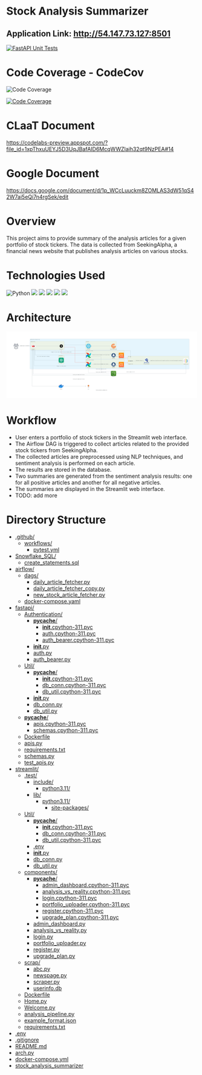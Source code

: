 # Stock Analysis Summarizer

## Application Link: http://54.147.73.127:8501

[![FastAPI Unit Tests](https://github.com/BigDataIA-Spring2023-Team-03/Stock_Analysis_Summarizer/actions/workflows/pytest.yml/badge.svg)](https://github.com/BigDataIA-Spring2023-Team-03/Stock_Analysis_Summarizer/actions/workflows/pytest.yml)

# Code Coverage - CodeCov
<img src="https://codecov.io/gh/BigDataIA-Spring2023-Team-03/Stock_Analysis_Summarizer/branch/main/graphs/sunburst.svg?token=NGU9K01WWF" alt="Code Coverage" width="200" height="200">

[![Code Coverage](https://codecov.io/gh/BigDataIA-Spring2023-Team-03/Stock_Analysis_Summarizer/branch/main/graph/badge.svg?token=NGU9K01WWF)](https://codecov.io/gh/BigDataIA-Spring2023-Team-03/Stock_Analysis_Summarizer)


# CLaaT Document
https://codelabs-preview.appspot.com/?file_id=1xpThxuUEYJ5D3UqJBafAID6McqWWZlaih32qt9NzPEA#14

# Google Document
https://docs.google.com/document/d/1p_WCcLuuckm8ZOMLAS3dW51qS42W7ai5eQi7n4rgSek/edit


# Overview

This project aims to provide summary of the analysis articles for a given portfolio of stock tickers. The data is collected from SeekingAlpha, a financial news website that publishes analysis articles on various stocks.

# Technologies Used
![Python](https://img.shields.io/badge/python-grey?style=for-the-badge&logo=python&logoColor=ffdd54)
![](https://img.shields.io/badge/FastAPI-4285F4?style=for-the-badge&logo=fastapi&logoColor=white)
![](https://img.shields.io/badge/SeekingAlpha-orange?style=for-the-badge&logo=seeking-alpha&logoColor=white)
![](https://img.shields.io/badge/GitHub_Actions-green?style=for-the-badge&logo=github-actions&logoColor=white)
![](https://img.shields.io/badge/Streamlit-FF4B4B?style=for-the-badge&logo=Streamlit&logoColor=white)
![](https://img.shields.io/badge/Snowflake-blue?style=for-the-badge&logo=Snowflake&logoColor=white)

# Architecture
![Architecture_diagram](https://github.com/BigDataIA-Spring2023-Team-03/Stock_Analysis_Summarizer/blob/main/stock_analysis_summarizer.png)

# Workflow
- User enters a portfolio of stock tickers in the Streamlit web interface.
- The Airflow DAG is triggered to collect articles related to the provided stock tickers from SeekingAlpha.
- The collected articles are preprocessed using NLP techniques, and sentiment analysis is performed on each article.
- The results are stored in the database.
- Two summaries are generated from the sentiment analysis results: one for all positive articles and another for all negative articles.
- The summaries are displayed in the Streamlit web interface.
- TODO: add more

# Directory Structure

* [.github/](https://github.com/BigDataIA-Spring2023-Team-03/Stock_Analysis_Summarizer/.github)
  * [workflows/](https://github.com/BigDataIA-Spring2023-Team-03/Stock_Analysis_Summarizer/.github/workflows)
    * [pytest.yml](https://github.com/BigDataIA-Spring2023-Team-03/Stock_Analysis_Summarizer/.github/workflows/pytest.yml)
* [Snowflake_SQL/](https://github.com/BigDataIA-Spring2023-Team-03/Stock_Analysis_Summarizer/Snowflake_SQL)
  * [create_statements.sql](https://github.com/BigDataIA-Spring2023-Team-03/Stock_Analysis_Summarizer/Snowflake_SQL/create_statements.sql)
* [airflow/](https://github.com/BigDataIA-Spring2023-Team-03/Stock_Analysis_Summarizer/airflow)
  * [dags/](https://github.com/BigDataIA-Spring2023-Team-03/Stock_Analysis_Summarizer/airflow/dags)
    * [daily_article_fetcher.py](https://github.com/BigDataIA-Spring2023-Team-03/Stock_Analysis_Summarizer/airflow/dags/daily_article_fetcher.py)
    * [daily_article_fetcher_copy.py](https://github.com/BigDataIA-Spring2023-Team-03/Stock_Analysis_Summarizer/airflow/dags/daily_article_fetcher_copy.py)
    * [new_stock_article_fetcher.py](https://github.com/BigDataIA-Spring2023-Team-03/Stock_Analysis_Summarizer/airflow/dags/new_stock_article_fetcher.py)
  * [docker-compose.yaml](https://github.com/BigDataIA-Spring2023-Team-03/Stock_Analysis_Summarizer/airflow/docker-compose.yaml)
* [fastapi/](https://github.com/BigDataIA-Spring2023-Team-03/Stock_Analysis_Summarizer/fastapi)
  * [Authentication/](https://github.com/BigDataIA-Spring2023-Team-03/Stock_Analysis_Summarizer/fastapi/Authentication)
    * [__pycache__/](https://github.com/BigDataIA-Spring2023-Team-03/Stock_Analysis_Summarizer/fastapi/Authentication/__pycache__)
      * [__init__.cpython-311.pyc](https://github.com/BigDataIA-Spring2023-Team-03/Stock_Analysis_Summarizer/fastapi/Authentication/__pycache__/__init__.cpython-311.pyc)
      * [auth.cpython-311.pyc](https://github.com/BigDataIA-Spring2023-Team-03/Stock_Analysis_Summarizer/fastapi/Authentication/__pycache__/auth.cpython-311.pyc)
      * [auth_bearer.cpython-311.pyc](https://github.com/BigDataIA-Spring2023-Team-03/Stock_Analysis_Summarizer/fastapi/Authentication/__pycache__/auth_bearer.cpython-311.pyc)
    * [__init__.py](https://github.com/BigDataIA-Spring2023-Team-03/Stock_Analysis_Summarizer/fastapi/Authentication/__init__.py)
    * [auth.py](https://github.com/BigDataIA-Spring2023-Team-03/Stock_Analysis_Summarizer/fastapi/Authentication/auth.py)
    * [auth_bearer.py](https://github.com/BigDataIA-Spring2023-Team-03/Stock_Analysis_Summarizer/fastapi/Authentication/auth_bearer.py)
  * [Util/](https://github.com/BigDataIA-Spring2023-Team-03/Stock_Analysis_Summarizer/fastapi/Util)
    * [__pycache__/](https://github.com/BigDataIA-Spring2023-Team-03/Stock_Analysis_Summarizer/fastapi/Util/__pycache__)
      * [__init__.cpython-311.pyc](https://github.com/BigDataIA-Spring2023-Team-03/Stock_Analysis_Summarizer/fastapi/Util/__pycache__/__init__.cpython-311.pyc)
      * [db_conn.cpython-311.pyc](https://github.com/BigDataIA-Spring2023-Team-03/Stock_Analysis_Summarizer/fastapi/Util/__pycache__/db_conn.cpython-311.pyc)
      * [db_util.cpython-311.pyc](https://github.com/BigDataIA-Spring2023-Team-03/Stock_Analysis_Summarizer/fastapi/Util/__pycache__/db_util.cpython-311.pyc)
    * [__init__.py](https://github.com/BigDataIA-Spring2023-Team-03/Stock_Analysis_Summarizer/fastapi/Util/__init__.py)
    * [db_conn.py](https://github.com/BigDataIA-Spring2023-Team-03/Stock_Analysis_Summarizer/fastapi/Util/db_conn.py)
    * [db_util.py](https://github.com/BigDataIA-Spring2023-Team-03/Stock_Analysis_Summarizer/fastapi/Util/db_util.py)
  * [__pycache__/](https://github.com/BigDataIA-Spring2023-Team-03/Stock_Analysis_Summarizer/fastapi/__pycache__)
    * [apis.cpython-311.pyc](https://github.com/BigDataIA-Spring2023-Team-03/Stock_Analysis_Summarizer/fastapi/__pycache__/apis.cpython-311.pyc)
    * [schemas.cpython-311.pyc](https://github.com/BigDataIA-Spring2023-Team-03/Stock_Analysis_Summarizer/fastapi/__pycache__/schemas.cpython-311.pyc)
  * [Dockerfile](https://github.com/BigDataIA-Spring2023-Team-03/Stock_Analysis_Summarizer/fastapi/Dockerfile)
  * [apis.py](https://github.com/BigDataIA-Spring2023-Team-03/Stock_Analysis_Summarizer/fastapi/apis.py)
  * [requirements.txt](https://github.com/BigDataIA-Spring2023-Team-03/Stock_Analysis_Summarizer/fastapi/requirements.txt)
  * [schemas.py](https://github.com/BigDataIA-Spring2023-Team-03/Stock_Analysis_Summarizer/fastapi/schemas.py)
  * [test_apis.py](https://github.com/BigDataIA-Spring2023-Team-03/Stock_Analysis_Summarizer/fastapi/test_apis.py)
* [streamlit/](https://github.com/BigDataIA-Spring2023-Team-03/Stock_Analysis_Summarizer/streamlit)
  * [.test/](https://github.com/BigDataIA-Spring2023-Team-03/Stock_Analysis_Summarizer/streamlit/.test)
    * [include/](https://github.com/BigDataIA-Spring2023-Team-03/Stock_Analysis_Summarizer/streamlit/.test/include)
      * [python3.11/](https://github.com/BigDataIA-Spring2023-Team-03/Stock_Analysis_Summarizer/streamlit/.test/include/python3.11)
    * [lib/](https://github.com/BigDataIA-Spring2023-Team-03/Stock_Analysis_Summarizer/streamlit/.test/lib)
      * [python3.11/](https://github.com/BigDataIA-Spring2023-Team-03/Stock_Analysis_Summarizer/streamlit/.test/lib/python3.11)
        * [site-packages/](https://github.com/BigDataIA-Spring2023-Team-03/Stock_Analysis_Summarizer/streamlit/.test/lib/python3.11/site-packages)
  * [Util/](https://github.com/BigDataIA-Spring2023-Team-03/Stock_Analysis_Summarizer/streamlit/Util)
    * [__pycache__/](https://github.com/BigDataIA-Spring2023-Team-03/Stock_Analysis_Summarizer/streamlit/Util/__pycache__)
      * [__init__.cpython-311.pyc](https://github.com/BigDataIA-Spring2023-Team-03/Stock_Analysis_Summarizer/streamlit/Util/__pycache__/__init__.cpython-311.pyc)
      * [db_conn.cpython-311.pyc](https://github.com/BigDataIA-Spring2023-Team-03/Stock_Analysis_Summarizer/streamlit/Util/__pycache__/db_conn.cpython-311.pyc)
      * [db_util.cpython-311.pyc](https://github.com/BigDataIA-Spring2023-Team-03/Stock_Analysis_Summarizer/streamlit/Util/__pycache__/db_util.cpython-311.pyc)
    * [.env](https://github.com/BigDataIA-Spring2023-Team-03/Stock_Analysis_Summarizer/streamlit/Util/.env)
    * [__init__.py](https://github.com/BigDataIA-Spring2023-Team-03/Stock_Analysis_Summarizer/streamlit/Util/__init__.py)
    * [db_conn.py](https://github.com/BigDataIA-Spring2023-Team-03/Stock_Analysis_Summarizer/streamlit/Util/db_conn.py)
    * [db_util.py](https://github.com/BigDataIA-Spring2023-Team-03/Stock_Analysis_Summarizer/streamlit/Util/db_util.py)
  * [components/](https://github.com/BigDataIA-Spring2023-Team-03/Stock_Analysis_Summarizer/streamlit/components)
    * [__pycache__/](https://github.com/BigDataIA-Spring2023-Team-03/Stock_Analysis_Summarizer/streamlit/components/__pycache__)
      * [admin_dashboard.cpython-311.pyc](https://github.com/BigDataIA-Spring2023-Team-03/Stock_Analysis_Summarizer/streamlit/components/__pycache__/admin_dashboard.cpython-311.pyc)
      * [analysis_vs_reality.cpython-311.pyc](https://github.com/BigDataIA-Spring2023-Team-03/Stock_Analysis_Summarizer/streamlit/components/__pycache__/analysis_vs_reality.cpython-311.pyc)
      * [login.cpython-311.pyc](https://github.com/BigDataIA-Spring2023-Team-03/Stock_Analysis_Summarizer/streamlit/components/__pycache__/login.cpython-311.pyc)
      * [portfolio_uploader.cpython-311.pyc](https://github.com/BigDataIA-Spring2023-Team-03/Stock_Analysis_Summarizer/streamlit/components/__pycache__/portfolio_uploader.cpython-311.pyc)
      * [register.cpython-311.pyc](https://github.com/BigDataIA-Spring2023-Team-03/Stock_Analysis_Summarizer/streamlit/components/__pycache__/register.cpython-311.pyc)
      * [upgrade_plan.cpython-311.pyc](https://github.com/BigDataIA-Spring2023-Team-03/Stock_Analysis_Summarizer/streamlit/components/__pycache__/upgrade_plan.cpython-311.pyc)
    * [admin_dashboard.py](https://github.com/BigDataIA-Spring2023-Team-03/Stock_Analysis_Summarizer/streamlit/components/admin_dashboard.py)
    * [analysis_vs_reality.py](https://github.com/BigDataIA-Spring2023-Team-03/Stock_Analysis_Summarizer/streamlit/components/analysis_vs_reality.py)
    * [login.py](https://github.com/BigDataIA-Spring2023-Team-03/Stock_Analysis_Summarizer/streamlit/components/login.py)
    * [portfolio_uploader.py](https://github.com/BigDataIA-Spring2023-Team-03/Stock_Analysis_Summarizer/streamlit/components/portfolio_uploader.py)
    * [register.py](https://github.com/BigDataIA-Spring2023-Team-03/Stock_Analysis_Summarizer/streamlit/components/register.py)
    * [upgrade_plan.py](https://github.com/BigDataIA-Spring2023-Team-03/Stock_Analysis_Summarizer/streamlit/components/upgrade_plan.py)
  * [scrap/](https://github.com/BigDataIA-Spring2023-Team-03/Stock_Analysis_Summarizer/streamlit/scrap)
    * [abc.py](https://github.com/BigDataIA-Spring2023-Team-03/Stock_Analysis_Summarizer/streamlit/scrap/abc.py)
    * [newspage.py](https://github.com/BigDataIA-Spring2023-Team-03/Stock_Analysis_Summarizer/streamlit/scrap/newspage.py)
    * [scraper.py](https://github.com/BigDataIA-Spring2023-Team-03/Stock_Analysis_Summarizer/streamlit/scrap/scraper.py)
    * [userinfo.db](https://github.com/BigDataIA-Spring2023-Team-03/Stock_Analysis_Summarizer/streamlit/scrap/userinfo.db)
  * [Dockerfile](https://github.com/BigDataIA-Spring2023-Team-03/Stock_Analysis_Summarizer/streamlit/Dockerfile)
  * [Home.py](https://github.com/BigDataIA-Spring2023-Team-03/Stock_Analysis_Summarizer/streamlit/Home.py)
  * [Welcome.py](https://github.com/BigDataIA-Spring2023-Team-03/Stock_Analysis_Summarizer/streamlit/Welcome.py)
  * [analysis_pipeline.py](https://github.com/BigDataIA-Spring2023-Team-03/Stock_Analysis_Summarizer/streamlit/analysis_pipeline.py)
  * [example_format.json](https://github.com/BigDataIA-Spring2023-Team-03/Stock_Analysis_Summarizer/streamlit/example_format.json)
  * [requirements.txt](https://github.com/BigDataIA-Spring2023-Team-03/Stock_Analysis_Summarizer/streamlit/requirements.txt)
* [.env](https://github.com/BigDataIA-Spring2023-Team-03/Stock_Analysis_Summarizer/.env)
* [.gitignore](https://github.com/BigDataIA-Spring2023-Team-03/Stock_Analysis_Summarizer/.gitignore)
* [README.md](https://github.com/BigDataIA-Spring2023-Team-03/Stock_Analysis_Summarizer/README.md)
* [arch.py](https://github.com/BigDataIA-Spring2023-Team-03/Stock_Analysis_Summarizer/arch.py)
* [docker-compose.yml](https://github.com/BigDataIA-Spring2023-Team-03/Stock_Analysis_Summarizer/docker-compose.yml)
* [stock_analysis_summarizer](https://github.com/BigDataIA-Spring2023-Team-03/Stock_Analysis_Summarizer/stock_analysis_summarizer)
